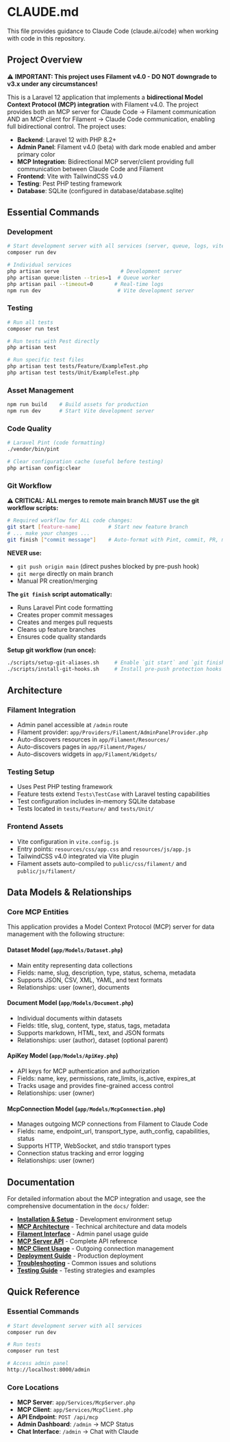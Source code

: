 # CLAUDE.md

This file provides guidance to Claude Code (claude.ai/code) when working with code in this repository.

## Project Overview

⚠️ **IMPORTANT: This project uses Filament v4.0 - DO NOT downgrade to v3.x under any circumstances!**

This is a Laravel 12 application that implements a **bidirectional Model Context Protocol (MCP) integration** with Filament v4.0. The project provides both an MCP server for Claude Code → Filament communication AND an MCP client for Filament → Claude Code communication, enabling full bidirectional control. The project uses:
- **Backend**: Laravel 12 with PHP 8.2+
- **Admin Panel**: Filament v4.0 (beta) with dark mode enabled and amber primary color
- **MCP Integration**: Bidirectional MCP server/client providing full communication between Claude Code and Filament
- **Frontend**: Vite with TailwindCSS v4.0
- **Testing**: Pest PHP testing framework
- **Database**: SQLite (configured in database/database.sqlite)

## Essential Commands

### Development
```bash
# Start development server with all services (server, queue, logs, vite)
composer run dev

# Individual services
php artisan serve                    # Development server
php artisan queue:listen --tries=1  # Queue worker
php artisan pail --timeout=0       # Real-time logs
npm run dev                         # Vite development server
```

### Testing
```bash
# Run all tests
composer run test

# Run tests with Pest directly
php artisan test

# Run specific test files
php artisan test tests/Feature/ExampleTest.php
php artisan test tests/Unit/ExampleTest.php
```

### Asset Management
```bash
npm run build    # Build assets for production
npm run dev      # Start Vite development server
```

### Code Quality
```bash
# Laravel Pint (code formatting)
./vendor/bin/pint

# Clear configuration cache (useful before testing)
php artisan config:clear
```

### Git Workflow
**⚠️ CRITICAL: ALL merges to remote main branch MUST use the git workflow scripts:**

```bash
# Required workflow for ALL code changes:
git start [feature-name]         # Start new feature branch
# ... make your changes ...
git finish ["commit message"]    # Auto-format with Pint, commit, PR, merge, cleanup
```

**NEVER use:**
- `git push origin main` (direct pushes blocked by pre-push hook)
- `git merge` directly on main branch
- Manual PR creation/merging

**The `git finish` script automatically:**
- Runs Laravel Pint code formatting
- Creates proper commit messages
- Creates and merges pull requests
- Cleans up feature branches
- Ensures code quality standards

**Setup git workflow (run once):**
```bash
./scripts/setup-git-aliases.sh     # Enable `git start` and `git finish` aliases
./scripts/install-git-hooks.sh     # Install pre-push protection hooks
```

## Architecture

### Filament Integration
- Admin panel accessible at `/admin` route
- Filament provider: `app/Providers/Filament/AdminPanelProvider.php`
- Auto-discovers resources in `app/Filament/Resources/`
- Auto-discovers pages in `app/Filament/Pages/`
- Auto-discovers widgets in `app/Filament/Widgets/`

### Testing Setup
- Uses Pest PHP testing framework
- Feature tests extend `Tests\TestCase` with Laravel testing capabilities
- Test configuration includes in-memory SQLite database
- Tests located in `tests/Feature/` and `tests/Unit/`

### Frontend Assets
- Vite configuration in `vite.config.js`
- Entry points: `resources/css/app.css` and `resources/js/app.js`
- TailwindCSS v4.0 integrated via Vite plugin
- Filament assets auto-compiled to `public/css/filament/` and `public/js/filament/`

## Data Models & Relationships

### Core MCP Entities
This application provides a Model Context Protocol (MCP) server for data management with the following structure:

#### Dataset Model (`app/Models/Dataset.php`)
- Main entity representing data collections
- Fields: name, slug, description, type, status, schema, metadata
- Supports JSON, CSV, XML, YAML, and text formats
- Relationships: user (owner), documents

#### Document Model (`app/Models/Document.php`)
- Individual documents within datasets
- Fields: title, slug, content, type, status, tags, metadata
- Supports markdown, HTML, text, and JSON formats
- Relationships: user (author), dataset (optional parent)

#### ApiKey Model (`app/Models/ApiKey.php`)
- API keys for MCP authentication and authorization
- Fields: name, key, permissions, rate_limits, is_active, expires_at
- Tracks usage and provides fine-grained access control
- Relationships: user (owner)

#### McpConnection Model (`app/Models/McpConnection.php`)
- Manages outgoing MCP connections from Filament to Claude Code
- Fields: name, endpoint_url, transport_type, auth_config, capabilities, status
- Supports HTTP, WebSocket, and stdio transport types
- Connection status tracking and error logging
- Relationships: user (owner)

## Documentation

For detailed information about the MCP integration and usage, see the comprehensive documentation in the `docs/` folder:

- **[Installation & Setup](docs/01_installation_setup.md)** - Development environment setup
- **[MCP Architecture](docs/02_mcp_architecture.md)** - Technical architecture and data models  
- **[Filament Interface](docs/03_filament_interface.md)** - Admin panel usage guide
- **[MCP Server API](docs/04_mcp_server_api.md)** - Complete API reference
- **[MCP Client Usage](docs/05_mcp_client_usage.md)** - Outgoing connection management
- **[Deployment Guide](docs/06_deployment_guide.md)** - Production deployment
- **[Troubleshooting](docs/07_troubleshooting.md)** - Common issues and solutions
- **[Testing Guide](docs/08_testing_guide.md)** - Testing strategies and examples

## Quick Reference

### Essential Commands
```bash
# Start development server with all services
composer run dev

# Run tests
composer run test

# Access admin panel
http://localhost:8000/admin
```

### Core Locations
- **MCP Server**: `app/Services/McpServer.php`
- **MCP Client**: `app/Services/McpClient.php`
- **API Endpoint**: `POST /api/mcp`
- **Admin Dashboard**: `/admin` → MCP Status
- **Chat Interface**: `/admin` → Chat with Claude